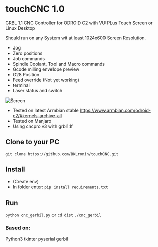 # touchCNC 1.0
GRBL 1.1 CNC Controller for ODROID C2 with VU PLus Touch Screen or Linux Desktop

Should run on any System wit at least 1024x600 Screen Resolution. 

- Jog 
- Zero positions 
- Job commands 
- Spindle Coolant, Tool and Macro commands 
- Gcode milling envelope preview 
- G28 Position
- Feed override (Not yet working)
- terminal
- Laser status and switch


![Screen](https://user-images.githubusercontent.com/6392076/133233601-8ef0e06f-e055-4677-8828-ed092aa37250.png)

- Tested on latest Armbian stable https://www.armbian.com/odroid-c2/#kernels-archive-all
- Tested on Manjaro 
- Using cncpro v3 with grbl1.1f

## Clone to your PC
`git clone https://github.com/BKLronin/touchCNC.git`

## Install 
- (Create env)
- In folder enter:
`pip install requirements.txt`

## Run 
`python cnc_gerbil.py`
or
`cd dist`
`./cnc_gerbil`

### Based on:
Python3
tkinter
pyserial
gerbil

